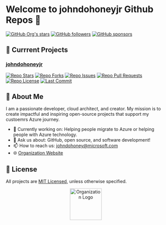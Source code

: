 # Welcome to johndohoneyjr Github Repos 👋

[![GitHub Org's stars](https://img.shields.io/github/stars/johndohoneyjr?style=social)](https://github.com/johndohoneyjr)
[![GitHub followers](https://img.shields.io/github/followers/johndohoneyjr?style=social)](https://github.com/johndohoneyjr)
[![GitHub sponsors](https://img.shields.io/github/sponsors/johndohoneyjr?style=social)](https://github.com/sponsors/johndohoneyjr)

## 🚀 Currrent Projects

### [johndohoneyjr](https://github.com/johndohoneyjr/johndohoneyjr)
[![Repo Stars](https://img.shields.io/github/stars/johndohoneyjr/johndohoneyjr?style=flat-square)](https://github.com/johndohoneyjr/johndohoneyjr/stargazers)
[![Repo Forks](https://img.shields.io/github/forks/johndohoneyjr/johndohoneyjr?style=flat-square)](https://github.com/johndohoneyjr/johndohoneyjr/network)
[![Repo Issues](https://img.shields.io/github/issues/johndohoneyjr/johndohoneyjr?style=flat-square)](https://github.com/johndohoneyjr/johndohoneyjr/issues)
[![Repo Pull Requests](https://img.shields.io/github/issues-pr/johndohoneyjr/johndohoneyjr?style=flat-square)](https://github.com/johndohoneyjr/johndohoneyjr/pulls)
[![Repo License](https://img.shields.io/github/license/johndohoneyjr/johndohoneyjr?style=flat-square)](https://github.com/johndohoneyjr/johndohoneyjr/blob/main/LICENSE)
[![Last Commit](https://img.shields.io/github/last-commit/johndohoneyjr/johndohoneyjr?style=flat-square)](https://github.com/johndohoneyjr/johndohoneyjr/commits/main)

## 🌟 About Me
I am a passionate developer, cloud architect, and creator. My mission is to create impactful and inspiring open-source projects that support my custoemrs Azure journey.

- 🔭 Currently working on: Helping people migrate to Azure or helping people with Azure technology.
- 💬 Ask us about: GitHub, open source, and software development!
- 📫 How to reach us: johndohoney@microsoft.com
- 🌐 [Organization Website](https://portal.azure.com)

## 📄 License

All projects are [MIT Licensed](https://github.com/johndohoneyjr/johndohoneyjr/blob/main/LICENSE), unless otherwise specified.

<p align="center">
  <img src="https://avatars.githubusercontent.com/u/987960184?s=200" alt="Organization Logo" width="100"/>
</p>

